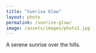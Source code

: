 ```yaml
---
title: "Sunrise Glow"
layout: photo
permalink: /sunrise-glow/
image: /assets/images/photo1.jpg
---
```


A serene sunrise over the hills.
